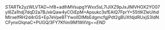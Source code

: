 $START$k2yzWLVTAD+hf8+adlhMVsupgYWxx5sL7lJIXZ9pJxJlMVHOX2YO07yI6Za1hdj7dqD2a7BJxkQaw4yCOiEpM+Apsukc3sfEAlQ7FprY+55tWZleUihdMIrxelfRH2d4rGS+Ep7eVpeBTYwoIlDIMbEdgmcfgjPdt2gBUXfdjdRUxjS3ldNCFynxGlqnaC+PUGQ/3FY7Kfiini9M1WiIVg==$END$